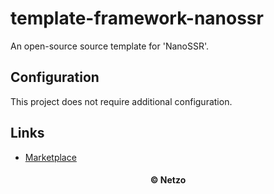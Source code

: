 # template-framework-nanossr

An open-source source template for 'NanoSSR'.

## Configuration

This project does not require additional configuration.

## Links

- [Marketplace](https://app.netzo.io/templates/template-framework-nanossr)

<div align="center">
  <h4>© Netzo</h4>
</div>
